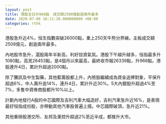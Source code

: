 ```yaml
---
layout: post
title: 港股全日升966點　成交額2508億創逾兩年最多
date: 2020-07-06 16:11:20.000000000 +08:00
categories: rthk
---
```


港股急升近4%，恒生指數突破26000點，重上250天牛熊分界線。主板成交額2508億元，創逾兩年最多。

內地股市急升，滬股兩年半新高，利好投資氣氛。港股下午越升越多，恒指最多升1080點，高見26453點，是4個月以來最高，最終收市報26339點，升966點。港股連升4日，累計升超過2000點。

除了騰訊及中生製藥，其他藍籌股都上升，內險股繼續成為資金追捧對象，平保升超過6%，中人壽升逾14%，連升4日，累計升近30%。5大內銀股升超過4%至7%，多隻中資券商股都升10%以上。

計劃內地發行A股的中芯國際及吉利汽車大幅造好，吉利汽車急升近16%，是表現最好恒指成份股，亦帶動其他汽車股普遍上揚。中芯國際破頂，急升近21%。

其他重磅股港交所、友邦及滙控升超過2%至近半成，都推升大市。
